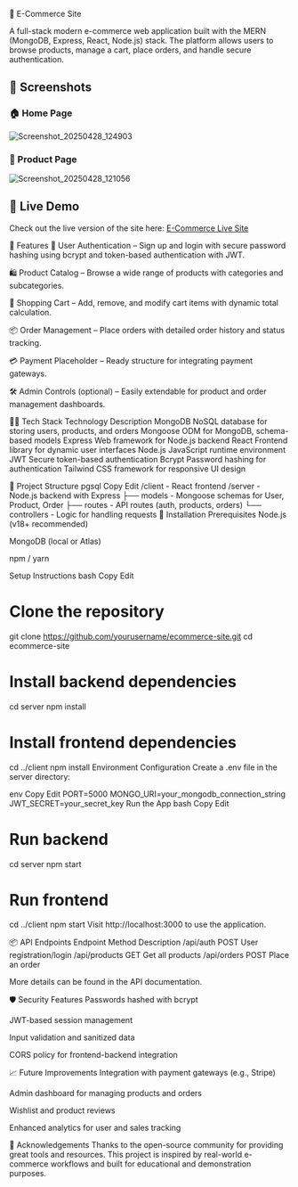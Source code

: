 🛒 E-Commerce Site

A full-stack modern e-commerce web application built with the MERN (MongoDB, Express, React, Node.js) stack. The platform allows users to browse products, manage a cart, place orders, and handle secure authentication.

## 📸 Screenshots

### 🏠 Home Page
![Screenshot_20250428_124903](https://github.com/user-attachments/assets/3cf85025-63fe-4fd9-bb17-fe614a8768cf)


### 🛒 Product Page
![Screenshot_20250428_121056](https://github.com/user-attachments/assets/762a8a1f-2274-4b03-8fe9-2448f71a3de5)


## 🚀 Live Demo

Check out the live version of the site here: [E-Commerce Live Site](https://e-commerce-site-frontend-ten.vercel.app/)

🚀 Features
🔐 User Authentication – Sign up and login with secure password hashing using bcrypt and token-based authentication with JWT.

🛍️ Product Catalog – Browse a wide range of products with categories and subcategories.

🧺 Shopping Cart – Add, remove, and modify cart items with dynamic total calculation.

📦 Order Management – Place orders with detailed order history and status tracking.

💳 Payment Placeholder – Ready structure for integrating payment gateways.

🛠️ Admin Controls (optional) – Easily extendable for product and order management dashboards.

🧑‍💻 Tech Stack
Technology	Description
MongoDB	NoSQL database for storing users, products, and orders
Mongoose	ODM for MongoDB, schema-based models
Express	Web framework for Node.js backend
React	Frontend library for dynamic user interfaces
Node.js	JavaScript runtime environment
JWT	Secure token-based authentication
Bcrypt	Password hashing for authentication
Tailwind	CSS framework for responsive UI design

📂 Project Structure
pgsql
Copy
Edit
/client        - React frontend
/server        - Node.js backend with Express
  ├── models   - Mongoose schemas for User, Product, Order
  ├── routes   - API routes (auth, products, orders)
  └── controllers - Logic for handling requests
🔧 Installation
Prerequisites
Node.js (v18+ recommended)

MongoDB (local or Atlas)

npm / yarn

Setup Instructions
bash
Copy
Edit
# Clone the repository
git clone https://github.com/yourusername/ecommerce-site.git
cd ecommerce-site

# Install backend dependencies
cd server
npm install

# Install frontend dependencies
cd ../client
npm install
Environment Configuration
Create a .env file in the server directory:

env
Copy
Edit
PORT=5000
MONGO_URI=your_mongodb_connection_string
JWT_SECRET=your_secret_key
Run the App
bash
Copy
Edit
# Run backend
cd server
npm start

# Run frontend
cd ../client
npm start
Visit http://localhost:3000 to use the application.

📦 API Endpoints
Endpoint	Method	Description
/api/auth	POST	User registration/login
/api/products	GET	Get all products
/api/orders	POST	Place an order

More details can be found in the API documentation.

🛡️ Security Features
Passwords hashed with bcrypt

JWT-based session management

Input validation and sanitized data

CORS policy for frontend-backend integration

📈 Future Improvements
Integration with payment gateways (e.g., Stripe)

Admin dashboard for managing products and orders

Wishlist and product reviews

Enhanced analytics for user and sales tracking

🙌 Acknowledgements
Thanks to the open-source community for providing great tools and resources. This project is inspired by real-world e-commerce workflows and built for educational and demonstration purposes.

